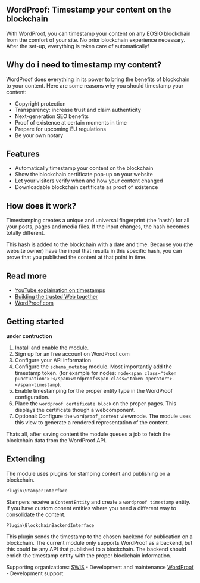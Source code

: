 ## WordProof: Timestamp your content on the blockchain

With WordProof, you can timestamp your content on any EOSIO blockchain from the comfort of your site. No prior blockchain experience necessary. After the set-up, everything is taken care of automatically!

## Why do i need to timestamp my content?

WordProof does everything in its power to bring the benefits of blockchain to your content. Here are some reasons why you should timestamp your content:

*   Copyright protection
*   Transparency: increase trust and claim authenticity
*   Next-generation SEO benefits
*   Proof of existence at certain moments in time
*   Prepare for upcoming EU regulations
*   Be your own notary

## Features

*   Automatically timestamp your content on the blockchain
*   Show the blockchain certificate pop-up on your website
*   Let your visitors verify when and how your content changed
*   Downloadable blockchain certificate as proof of existence

## How does it work?

Timestamping creates a unique and universal fingerprint (the ‘hash’) for all your posts, pages and media files. If the input changes, the hash becomes totally different.

This hash is added to the blockchain with a date and time. Because you (the website owner) have the input that results in this specific hash, you can prove that you published the content at that point in time.

## Read more

*   [YouTube explaination on timestamps](https://youtu.be/Jh7ufPyRIZY)
*   [Building the trusted Web together](https://thetrustedweb.org/)
*   [WordProof.com](https://wordproof.com/)

## Getting started

**under contruction**

1.  Install and enable the module.
2.  Sign up for an free account on WordProof.com
3.  Configure your API information
4.  Configure the `schema_metatag` module. Most importantly add the timestamp token. (for example for nodes: `node<span class="token punctuation">:</span>wordproof<span class="token operator">-</span>timestamp`).
5.  Enable timestamping for the proper entity type in the WordProof configuration.
6.  Place the `wordproof certificate block` on the proper pages. This displays the certificate though a webcomponent.
7.  Optional: Configure the `wordproof_content` viewmode. The module uses this view to generate a rendered representation of the content.

Thats all, after saving content the module queues a job to fetch the blockchain data from the WordProof API.

## Extending

The module uses plugins for stamping content and publishing on a blockchain.

`Plugin\StamperInterface`

Stampers receive a `ContentEntity` and create a `wordproof timestamp` entity. If you have custom conent entities where you need a different way to consolidate the content.

`Plugin\BlockchainBackendInterface`

This plugin sends the timestamp to the chosen backend for publication on a blockchain. The current module only supports WordProof as a backend, but this could be any API that published to a blockchain. The backend should enrich the timestamp entity with the proper blockchain information.

Supporting organizations:
[SWIS](https://swis.nl) - Development and maintenance
[WordProof](https://wordproof.com) - Development support

